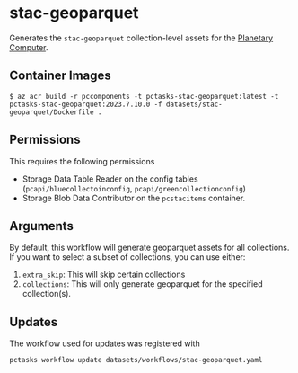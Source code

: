 # stac-geoparquet

Generates the `stac-geoparquet` collection-level assets for the [Planetary Computer](https://planetarycomputer.microsoft.com/docs/quickstarts/stac-geoparquet/).

## Container Images

```shell
$ az acr build -r pccomponents -t pctasks-stac-geoparquet:latest -t pctasks-stac-geoparquet:2023.7.10.0 -f datasets/stac-geoparquet/Dockerfile .
```

## Permissions

This requires the following permissions

* Storage Data Table Reader on the config tables (`pcapi/bluecollectoinconfig`, `pcapi/greencollectionconfig`)
* Storage Blob Data Contributor on the `pcstacitems` container.

## Arguments
By default, this workflow will generate geoparquet assets for all collections.
If you want to select a subset of collections, you can use either:
1. `extra_skip`: This will skip certain collections
1. `collections`: This will only generate geoparquet for the specified collection(s).

## Updates

The workflow used for updates was registered with

```
pctasks workflow update datasets/workflows/stac-geoparquet.yaml
```